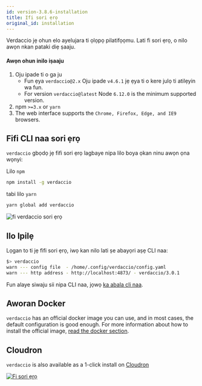 ```yaml
---
id: version-3.8.6-installation
title: Ifi sori ẹrọ
original_id: installation
---
```


Verdaccio jẹ ohun elo ayelujara ti ọlọpọ pilatifọọmu. Lati fi sori ẹrọ, o nilo awọn nkan pataki diẹ ṣaaju.

#### Awọn ohun inilo iṣaaju

1. Oju ipade ti o ga ju 
    - Fun ẹya `verdaccio@2.x` Oju ipade `v4.6.1` jẹ ẹya ti o kere julọ ti atilẹyin wa fun.
    - For version `verdaccio@latest` Node `6.12.0` is the minimum supported version.
2. npm `>=3.x` or `yarn`
3. The web interface supports the `Chrome, Firefox, Edge, and IE9` browsers.

## Fifi CLI naa sori ẹrọ

`verdaccio` gbọdọ jẹ fifi sori ẹrọ lagbaye nipa lilo boya ọkan ninu awọn ọna wọnyi:

Lilo `npm`

```bash
npm install -g verdaccio
```

tabi lilo `yarn`

```bash
yarn global add verdaccio
```

![fi verdaccio sori ẹrọ](/svg/install_verdaccio.gif)

## Ilo Ipilẹ

Lọgan to ti jẹ fifi sori ẹrọ, iwọ kan nilo lati ṣe abayọri aṣẹ CLI naa:

```bash
$> verdaccio
warn --- config file  - /home/.config/verdaccio/config.yaml
warn --- http address - http://localhost:4873/ - verdaccio/3.0.1
```

Fun alaye siwaju sii nipa CLI naa, jọwọ [ka abala cli naa](cli.md).

## Aworan Docker

`verdaccio` has an official docker image you can use, and in most cases, the default configuration is good enough. For more information about how to install the official image, [read the docker section](docker.md).

## Cloudron

`verdaccio` is also available as a 1-click install on [Cloudron](https://cloudron.io)

[![Fi sori ẹrọ](https://cloudron.io/img/button.svg)](https://cloudron.io/button.html?app=org.eggertsson.verdaccio)